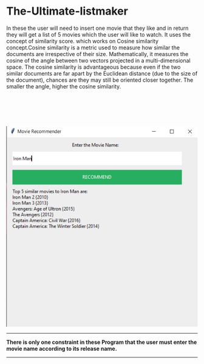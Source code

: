 # The-Ultimate-listmaker
<p>
In these the user will need to insert one movie that they like and in return they will get a list of 5 movies which the user will like to watch.
It uses the concept of similarity score. which works on Cosine similarity concept.Cosine similarity is a metric used to measure how similar the documents are irrespective of their size. Mathematically, it measures the cosine of the angle between two vectors projected in a multi-dimensional space. The cosine similarity is advantageous because even if the two similar documents are far apart by the Euclidean distance (due to the size of the document), chances are they may still be oriented closer together. The smaller the angle, higher the cosine similarity.
</p>
<br></br>
<p align="center">
  <br></br>
  <img src = "Example.png"/>

</p>

***
<b>There is only one constraint in these Program that the user must enter the movie name according to its release name.</b>
***
